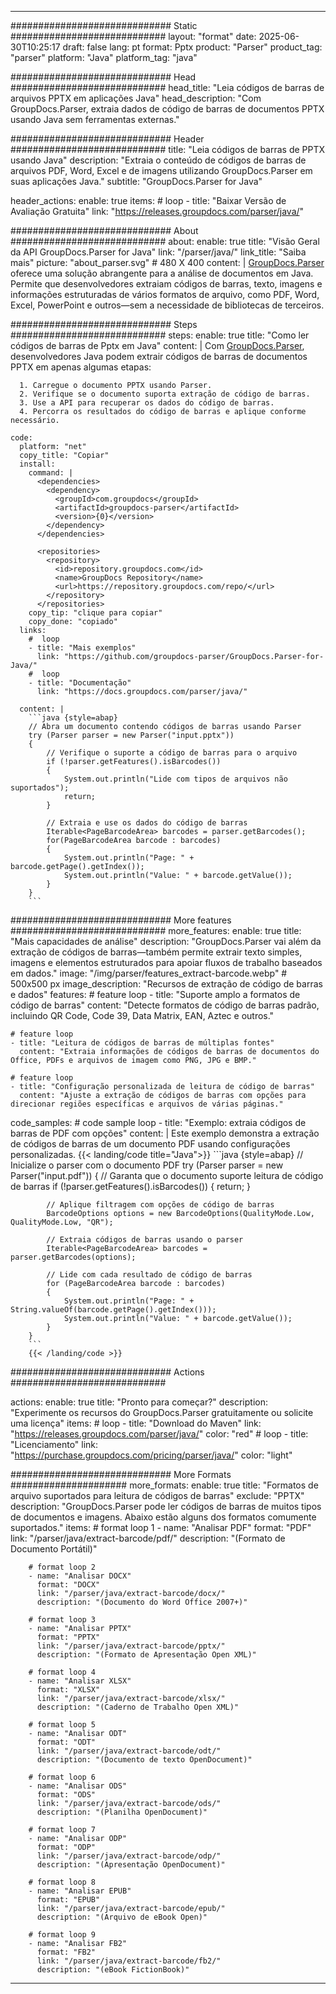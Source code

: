 


---
############################# Static ############################
layout: "format"
date:  2025-06-30T10:25:17
draft: false
lang: pt
format: Pptx
product: "Parser"
product_tag: "parser"
platform: "Java"
platform_tag: "java"

############################# Head ############################
head_title: "Leia códigos de barras de arquivos PPTX em aplicações Java"
head_description: "Com GroupDocs.Parser, extraia dados de código de barras de documentos PPTX usando Java sem ferramentas externas."

############################# Header ############################
title: "Leia códigos de barras de PPTX usando Java" 
description: "Extraia o conteúdo de códigos de barras de arquivos PDF, Word, Excel e de imagens utilizando GroupDocs.Parser em suas aplicações Java."
subtitle: "GroupDocs.Parser for Java" 

header_actions:
  enable: true
  items:
    #  loop
    - title: "Baixar Versão de Avaliação Gratuita"
      link: "https://releases.groupdocs.com/parser/java/"
      
############################# About ############################
about:
    enable: true
    title: "Visão Geral da API GroupDocs.Parser for Java"
    link: "/parser/java/"
    link_title: "Saiba mais"
    picture: "about_parser.svg" # 480 X 400
    content: |
       [GroupDocs.Parser](/parser/java/) oferece uma solução abrangente para a análise de documentos em Java. Permite que desenvolvedores extraiam códigos de barras, texto, imagens e informações estruturadas de vários formatos de arquivo, como PDF, Word, Excel, PowerPoint e outros—sem a necessidade de bibliotecas de terceiros.

############################# Steps ############################
steps:
    enable: true
    title: "Como ler códigos de barras de Pptx em Java"
    content: |
      Com [GroupDocs.Parser](/parser/java/), desenvolvedores Java podem extrair códigos de barras de documentos PPTX em apenas algumas etapas:
      
      1. Carregue o documento PPTX usando Parser.
      2. Verifique se o documento suporta extração de código de barras.
      3. Use a API para recuperar os dados do código de barras.
      4. Percorra os resultados do código de barras e aplique conforme necessário.
   
    code:
      platform: "net"
      copy_title: "Copiar"
      install:
        command: |
          <dependencies>
            <dependency>
              <groupId>com.groupdocs</groupId>
              <artifactId>groupdocs-parser</artifactId>
              <version>{0}</version>
            </dependency>
          </dependencies>

          <repositories>
            <repository>
              <id>repository.groupdocs.com</id>
              <name>GroupDocs Repository</name>
              <url>https://repository.groupdocs.com/repo/</url>
            </repository>
          </repositories>
        copy_tip: "clique para copiar"
        copy_done: "copiado"
      links:
        #  loop
        - title: "Mais exemplos"
          link: "https://github.com/groupdocs-parser/GroupDocs.Parser-for-Java/"
        #  loop
        - title: "Documentação"
          link: "https://docs.groupdocs.com/parser/java/"
          
      content: |
        ```java {style=abap}
        // Abra um documento contendo códigos de barras usando Parser
        try (Parser parser = new Parser("input.pptx"))
        {
            // Verifique o suporte a código de barras para o arquivo
            if (!parser.getFeatures().isBarcodes())
            {
                System.out.println("Lide com tipos de arquivos não suportados");
                return;
            }

            // Extraia e use os dados do código de barras
            Iterable<PageBarcodeArea> barcodes = parser.getBarcodes();
            for(PageBarcodeArea barcode : barcodes)
            {
                System.out.println("Page: " + barcode.getPage().getIndex());
                System.out.println("Value: " + barcode.getValue());
            }
        }
        ```            

############################# More features ############################
more_features:
  enable: true
  title: "Mais capacidades de análise"
  description: "GroupDocs.Parser vai além da extração de códigos de barras—também permite extrair texto simples, imagens e elementos estruturados para apoiar fluxos de trabalho baseados em dados."
  image: "/img/parser/features_extract-barcode.webp" # 500x500 px
  image_description: "Recursos de extração de código de barras e dados"
  features:
    # feature loop
    - title: "Suporte amplo a formatos de código de barras"
      content: "Detecte formatos de código de barras padrão, incluindo QR Code, Code 39, Data Matrix, EAN, Aztec e outros."

    # feature loop
    - title: "Leitura de códigos de barras de múltiplas fontes"
      content: "Extraia informações de códigos de barras de documentos do Office, PDFs e arquivos de imagem como PNG, JPG e BMP."

    # feature loop
    - title: "Configuração personalizada de leitura de código de barras"
      content: "Ajuste a extração de códigos de barras com opções para direcionar regiões específicas e arquivos de várias páginas."
      
  code_samples:
    # code sample loop
    - title: "Exemplo: extraia códigos de barras de PDF com opções"
      content: |
        Este exemplo demonstra a extração de códigos de barras de um documento PDF usando configurações personalizadas.
        {{< landing/code title="Java">}}
        ```java {style=abap}
        //  Inicialize o parser com o documento PDF
        try (Parser parser = new Parser("input.pdf"))
        {
            // Garanta que o documento suporte leitura de código de barras
            if (!parser.getFeatures().isBarcodes())
            {
                return;
            }

            // Aplique filtragem com opções de código de barras
            BarcodeOptions options = new BarcodeOptions(QualityMode.Low, QualityMode.Low, "QR");

            // Extraia códigos de barras usando o parser
            Iterable<PageBarcodeArea> barcodes = parser.getBarcodes(options);

            // Lide com cada resultado de código de barras
            for (PageBarcodeArea barcode : barcodes)
            {
                System.out.println("Page: " + String.valueOf(barcode.getPage().getIndex()));
                System.out.println("Value: " + barcode.getValue());
            }
        }
        ```
        {{< /landing/code >}}


############################# Actions ############################

actions:
  enable: true
  title: "Pronto para começar?"
  description: "Experimente os recursos do GroupDocs.Parser gratuitamente ou solicite uma licença"
  items:
    #  loop
    - title: "Download do Maven"
      link: "https://releases.groupdocs.com/parser/java/"
      color: "red"
        #  loop
    - title: "Licenciamento"
      link: "https://purchase.groupdocs.com/pricing/parser/java/"
      color: "light"


############################# More Formats #####################
more_formats:
    enable: true
    title: "Formatos de arquivo suportados para leitura de códigos de barras"
    exclude: "PPTX"
    description: "GroupDocs.Parser pode ler códigos de barras de muitos tipos de documentos e imagens. Abaixo estão alguns dos formatos comumente suportados."
    items: 
        # format loop 1
        - name: "Analisar PDF"
          format: "PDF"
          link: "/parser/java/extract-barcode/pdf/"
          description: "(Formato de Documento Portátil)"
          
        # format loop 2
        - name: "Analisar DOCX"
          format: "DOCX"
          link: "/parser/java/extract-barcode/docx/"
          description: "(Documento do Word Office 2007+)"
          
        # format loop 3
        - name: "Analisar PPTX"
          format: "PPTX"
          link: "/parser/java/extract-barcode/pptx/"
          description: "(Formato de Apresentação Open XML)"
          
        # format loop 4
        - name: "Analisar XLSX"
          format: "XLSX"
          link: "/parser/java/extract-barcode/xlsx/"
          description: "(Caderno de Trabalho Open XML)"
          
        # format loop 5
        - name: "Analisar ODT"
          format: "ODT"
          link: "/parser/java/extract-barcode/odt/"
          description: "(Documento de texto OpenDocument)"
          
        # format loop 6
        - name: "Analisar ODS"
          format: "ODS"
          link: "/parser/java/extract-barcode/ods/"
          description: "(Planilha OpenDocument)"
          
        # format loop 7
        - name: "Analisar ODP"
          format: "ODP"
          link: "/parser/java/extract-barcode/odp/"
          description: "(Apresentação OpenDocument)"
          
        # format loop 8
        - name: "Analisar EPUB"
          format: "EPUB"
          link: "/parser/java/extract-barcode/epub/"
          description: "(Arquivo de eBook Open)"
          
        # format loop 9
        - name: "Analisar FB2"
          format: "FB2"
          link: "/parser/java/extract-barcode/fb2/"
          description: "(eBook FictionBook)"
         
          

---